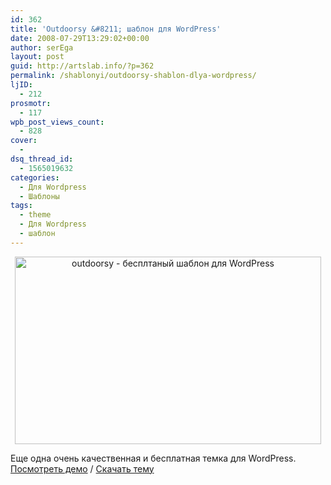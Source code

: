 ```yaml
---
id: 362
title: 'Outdoorsy &#8211; шаблон для WordPress'
date: 2008-07-29T13:29:02+00:00
author: serEga
layout: post
guid: http://artslab.info/?p=362
permalink: /shablonyi/outdoorsy-shablon-dlya-wordpress/
ljID:
  - 212
prosmotr:
  - 117
wpb_post_views_count:
  - 828
cover:
  - 
dsq_thread_id:
  - 1565019632
categories:
  - Для Wordpress
  - Шаблоны
tags:
  - theme
  - Для Wordpress
  - шаблон
---
```

<p style="text-align: center;">
  <img class="aligncenter" style="border: 0pt none;" src="http://img93.imageshack.us/img93/5447/outdoorsypreviewve9.jpg" alt="outdoorsy - бесплтаный шаблон для WordPress" width="490" height="300" />
</p>

Еще одна очень качественная и бесплатная темка для WordPress. <a href="http://wefunction.com/themes/index.php?preview_theme=Outdoorsy" target="_blank">Посмотреть демо</a> / <a href="http://wefunction.com/2008/07/free-theme-outdoorsy/" target="_blank">Скачать тему</a>